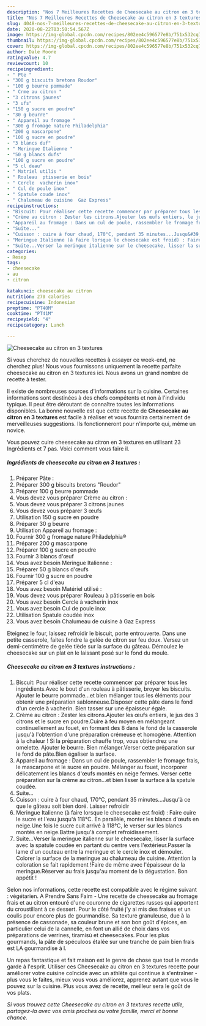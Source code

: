 ```yaml
---
description: "Nos 7 Meilleures Recettes de Cheesecake au citron en 3 textures"
title: "Nos 7 Meilleures Recettes de Cheesecake au citron en 3 textures"
slug: 4048-nos-7-meilleures-recettes-de-cheesecake-au-citron-en-3-textures
date: 2020-08-22T03:50:54.567Z
image: https://img-global.cpcdn.com/recipes/802ee4c596577e8b/751x532cq70/cheesecake-au-citron-en-3-textures-photo-principale-de-la-recette.jpg
thumbnail: https://img-global.cpcdn.com/recipes/802ee4c596577e8b/751x532cq70/cheesecake-au-citron-en-3-textures-photo-principale-de-la-recette.jpg
cover: https://img-global.cpcdn.com/recipes/802ee4c596577e8b/751x532cq70/cheesecake-au-citron-en-3-textures-photo-principale-de-la-recette.jpg
author: Dale Moore
ratingvalue: 4.7
reviewcount: 10
recipeingredient:
- " Pte "
- "300 g biscuits bretons Roudor"
- "100 g beurre pommade"
- " Crme au citron "
- "3 citrons jaunes"
- "3 ufs"
- "150 g sucre en poudre"
- "30 g beurre"
- " Appareil au fromage "
- "300 g fromage nature Philadelphia"
- "200 g mascarpone"
- "100 g sucre en poudre"
- "3 blancs duf"
- " Meringue Italienne "
- "50 g blancs dufs"
- "100 g sucre en poudre"
- "5 cl deau"
- " Matriel utilis "
- " Rouleau  ptisserie en bois"
- " Cercle  vacherin inox"
- " Cul de poule inox"
- " Spatule coude inox"
- " Chalumeau de cuisine  Gaz Express"
recipeinstructions:
- "Biscuit: Pour réaliser cette recette commencer par préparer tous les ingrédients.Avec le bout d&#39;un rouleau à pâtisserie, broyer les biscuits. Ajouter le beurre pommade...et bien mélanger tous les éléments pour obtenir une préparation sablonneuse.Disposer cette pâte dans le fond d&#39;un cercle à vacherin. Bien tasser sur une épaisseur égale."
- "Crème au citron : Zester les citrons.Ajouter les œufs entiers, le jus des 3 citrons et le sucre en poudre.Cuire à feu moyen en mélangeant continuellement au fouet, en formant des 8 dans le fond de la casserole jusqu&#39;à l&#39;obtention d&#39;une préparation crémeuse et homogène. Attention à la chaleur ! Si la préparation chauffe trop, vous obtiendrez une omelette. Ajouter le beurre. Bien mélanger.Verser cette préparation sur le fond de pâte.Bien égaliser la surface."
- "Appareil au fromage : Dans un cul de poule, rassembler le fromage frais, le mascarpone et le sucre en poudre. Mélanger au fouet, incorporer délicatement les blancs d&#39;œufs montés en neige fermes. Verser cette préparation sur la crème au citron...et bien lisser la surface à la spatule coudée."
- "Suite..."
- "Cuisson : cuire à four chaud, 170°C, pendant 35 minutes...Jusqu&#39;à ce que le gâteau soit bien doré. Laisser refroidir"
- "Meringue Italienne (à faire lorsque le cheesecake est froid) : Faire cuire le sucre et l&#39;eau jusqu&#39;à 118°C. En parallèle, monter les blancs d&#39;œufs en neige.Une fois le sucre cuit arrivé à 118°C, le verser sur les blancs montés en neige.Battre jusqu&#39;à complet refroidissement."
- "Suite...Verser la meringue italienne sur le cheesecake, lisser la surface avec la spatule coudée en partant du centre vers l&#39;extérieur.Passer la lame d&#39;un couteau entre la meringue et le cercle inox et démouler. Colorer la surface de la meringue au chalumeau de cuisine. Attention la coloration se fait rapidement !Faire de même avec l&#39;épaisseur de la meringue.Réserver au frais jusqu&#39;au moment de la dégustation. Bon appétit !"
categories:
- Resep
tags:
- cheesecake
- au
- citron

katakunci: cheesecake au citron 
nutrition: 270 calories
recipecuisine: Indonesian
preptime: "PT40M"
cooktime: "PT41M"
recipeyield: "4"
recipecategory: Lunch

---
```



![Cheesecake au citron en 3 textures](https://img-global.cpcdn.com/recipes/802ee4c596577e8b/751x532cq70/cheesecake-au-citron-en-3-textures-photo-principale-de-la-recette.jpg)

Si vous cherchez de nouvelles recettes à essayer ce week-end, ne cherchez plus! Nous vous fournissons uniquement la recette parfaite cheesecake au citron en 3 textures ici. Nous avons un grand nombre de recette à tester.

Il existe de nombreuses sources d'informations sur la cuisine. Certaines informations sont destinées à des chefs compétents et non à l'individu typique. Il peut être déroutant de connaître toutes les informations disponibles. La bonne nouvelle est que cette recette de <strong> Cheesecake au citron en 3 textures </strong> est facile à réaliser et vous fournira certainement de merveilleuses suggestions. Ils fonctionneront pour n'importe qui, même un novice.

<!--inarticleads1-->

Vous pouvez cuire cheesecake au citron en 3 textures en utilisant 23 Ingrédients et 7 pas. Voici comment vous faire il.

##### Ingrédients de cheesecake au citron en 3 textures :

1. Préparer  Pâte :
1. Préparer 300 g biscuits bretons &#34;Roudor&#34;
1. Préparer 100 g beurre pommade
1. Vous devez vous préparer  Crème au citron :
1. Vous devez vous préparer 3 citrons jaunes
1. Vous devez vous préparer 3 œufs
1. Utilisation 150 g sucre en poudre
1. Préparer 30 g beurre
1. Utilisation  Appareil au fromage :
1. Fournir 300 g fromage nature Philadelphia®
1. Préparer 200 g mascarpone
1. Préparer 100 g sucre en poudre
1. Fournir 3 blancs d&#39;œuf
1. Vous avez besoin  Meringue Italienne :
1. Préparer 50 g blancs d&#39;œufs
1. Fournir 100 g sucre en poudre
1. Préparer 5 cl d&#39;eau
1. Vous avez besoin  Matériel utilisé :
1. Vous devez vous préparer  Rouleau à pâtisserie en bois
1. Vous avez besoin  Cercle à vacherin inox
1. Vous avez besoin  Cul de poule inox
1. Utilisation  Spatule coudée inox
1. Vous avez besoin  Chalumeau de cuisine à Gaz Express


Eteignez le four, laissez refroidir le biscuit, porte entrouverte. Dans une petite casserole, faites fondre la gelée de citron sur feu doux. Versez un demi-centimètre de gelée tiède sur la surface du gâteau. Démoulez le cheesecake sur un plat en le laissant posé sur le fond du moule. 

<!--inarticleads2-->

##### Cheesecake au citron en 3 textures instructions :

1. Biscuit: Pour réaliser cette recette commencer par préparer tous les ingrédients.Avec le bout d&#39;un rouleau à pâtisserie, broyer les biscuits. Ajouter le beurre pommade...et bien mélanger tous les éléments pour obtenir une préparation sablonneuse.Disposer cette pâte dans le fond d&#39;un cercle à vacherin. Bien tasser sur une épaisseur égale.
1. Crème au citron : Zester les citrons.Ajouter les œufs entiers, le jus des 3 citrons et le sucre en poudre.Cuire à feu moyen en mélangeant continuellement au fouet, en formant des 8 dans le fond de la casserole jusqu&#39;à l&#39;obtention d&#39;une préparation crémeuse et homogène. Attention à la chaleur ! Si la préparation chauffe trop, vous obtiendrez une omelette. Ajouter le beurre. Bien mélanger.Verser cette préparation sur le fond de pâte.Bien égaliser la surface.
1. Appareil au fromage : Dans un cul de poule, rassembler le fromage frais, le mascarpone et le sucre en poudre. Mélanger au fouet, incorporer délicatement les blancs d&#39;œufs montés en neige fermes. Verser cette préparation sur la crème au citron...et bien lisser la surface à la spatule coudée.
1. Suite...
1. Cuisson : cuire à four chaud, 170°C, pendant 35 minutes...Jusqu&#39;à ce que le gâteau soit bien doré. Laisser refroidir
1. Meringue Italienne (à faire lorsque le cheesecake est froid) : Faire cuire le sucre et l&#39;eau jusqu&#39;à 118°C. En parallèle, monter les blancs d&#39;œufs en neige.Une fois le sucre cuit arrivé à 118°C, le verser sur les blancs montés en neige.Battre jusqu&#39;à complet refroidissement.
1. Suite...Verser la meringue italienne sur le cheesecake, lisser la surface avec la spatule coudée en partant du centre vers l&#39;extérieur.Passer la lame d&#39;un couteau entre la meringue et le cercle inox et démouler. Colorer la surface de la meringue au chalumeau de cuisine. Attention la coloration se fait rapidement !Faire de même avec l&#39;épaisseur de la meringue.Réserver au frais jusqu&#39;au moment de la dégustation. Bon appétit !


Selon nos informations, cette recette est compatible avec le régime suivant : végétarien. A Prendre Sans Faim - Une recette de cheesecake au fromage frais et au citron entouré d&#39;une couronne de cigarettes russes qui apportent du croustillant à ce dessert. Pour le côté fruité j&#39;y ai mis des fraises et un coulis pour encore plus de gourmandise. Sa texture granuleuse, due à la présence de cassonade, sa couleur brune et son bon goût d&#39;épices, en particulier celui de la cannelle, en font un allié de choix dans vos préparations de verrines, tiramisù et cheesecakes. Pour les plus gourmands, la pâte de spéculoos étalée sur une tranche de pain bien frais est LA gourmandise à l. 

<!--inarticleads1-->

<p>
Un repas fantastique et fait maison est le genre de chose que tout le monde garde à l'esprit. Utiliser ces Cheesecake au citron en 3 textures recette pour améliorer votre cuisine coïncide avec un athlète qui continue à s'entraîner - plus vous le faites, mieux vous vous améliorez, apprenez autant que vous le pouvez sur la cuisine. Plus vous avez de recette, meilleur sera le goût de vos plats.
</p>

<p>
<i>Si vous trouvez cette Cheesecake au citron en 3 textures recette utile, partagez-la avec vos amis proches ou votre famille, merci et bonne chance.</i>
</p>
